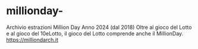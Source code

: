 # millionday-
Archivio estrazioni Million Day Anno 2024 (dal 2018) Oltre al gioco del Lotto e al gioco del 10eLotto, il gioco del Lotto comprende anche il MillionDay. https://milliondarch.it 
